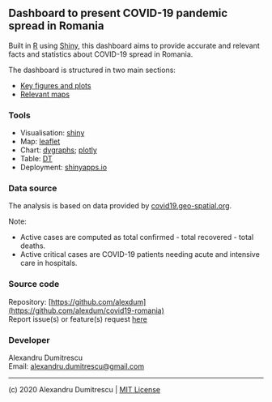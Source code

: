 ## Dashboard to present COVID-19 pandemic spread in Romania

Built in [R](https://www.r-project.org/) using [Shiny](https://shiny.rstudio.com/), this dashboard aims to provide accurate and relevant facts and statistics about COVID-19 spread in Romania.

The dashboard is structured in two main sections:

* [Key figures and plots](https://covid-19.shinyapps.io/romania/#facts)
* [Relevant maps](https://covid-19.shinyapps.io/romania/#maps)


### Tools

* Visualisation: [shiny](https://shiny.rstudio.com/)
* Map: [leaflet](https://rstudio.github.io/leaflet/) 
* Chart: [dygraphs](https://rstudio.github.io/dygraphs/); [plotly](https://plot.ly/r/)
* Table: [DT](https://rstudio.github.io/DT/)
* Deployment: [shinyapps.io](https://www.shinyapps.io/)


### Data source

The analysis is based on data provided by  [covid19.geo-spatial.org](https://covid19.geo-spatial.org/despre).

Note:

* Active cases are computed as total confirmed - total recovered - total deaths.
* Active critical cases are COVID-19 patients needing acute and intensive care in hospitals.

### Source code 

Repository: [https://github.com/alexdum](https://github.com/alexdum/covid19-romania)  
Report issue(s) or feature(s) request [here](https://github.com/alexdum/covid19-romania/issues)


### Developer

Alexandru Dumitrescu <br/>
Email: [alexandru.dumitrescu@gmail.com](mailto:alexandru.dumitrescu@gmail.com)  

---

(c) 2020 Alexandru Dumitrescu | [MIT License](https://github.com/alexdum/covid19-romania/blob/master/LICENSE) 

